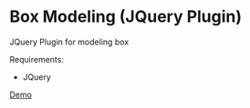 # Box Modeling (JQuery Plugin)
 JQuery Plugin for modeling box  
 
 Requirements:  
 * JQuery  
 
 
 
 [Demo](https://felipemacchiz.github.io/js-box-modeling-plugin/index.html)
